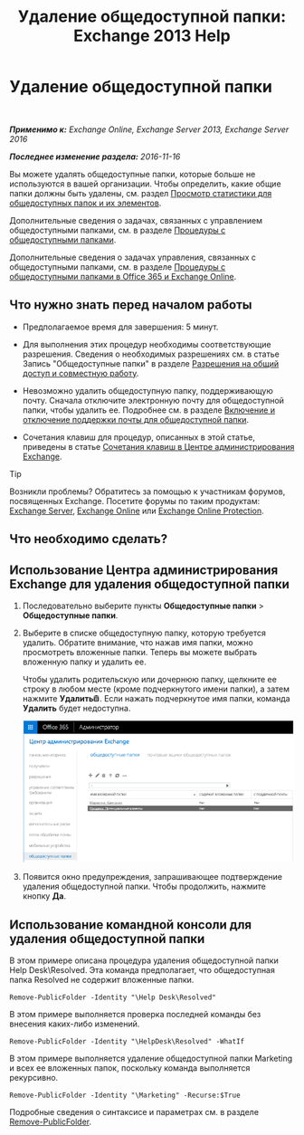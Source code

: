 ﻿---
title: 'Удаление общедоступной папки: Exchange 2013 Help'
TOCTitle: Удаление общедоступной папки
ms:assetid: 334b831d-e372-4d85-a407-5c8a5d0e78de
ms:mtpsurl: https://technet.microsoft.com/ru-ru/library/Aa997202(v=EXCHG.150)
ms:contentKeyID: 50487769
ms.date: 04/30/2018
mtps_version: v=EXCHG.150
ms.translationtype: HT
---

# Удаление общедоступной папки

 

_**Применимо к:** Exchange Online, Exchange Server 2013, Exchange Server 2016_

_**Последнее изменение раздела:** 2016-11-16_

Вы можете удалять общедоступные папки, которые больше не используются в вашей организации. Чтобы определить, какие общие папки должны быть удалены, см. раздел [Просмотр статистики для общедоступных папок и их элементов](view-statistics-for-public-folders-and-public-folder-items-exchange-2013-help.md).

Дополнительные сведения о задачах, связанных с управлением общедоступными папками, см. в разделе [Процедуры с общедоступными папками](public-folder-procedures-exchange-2013-help.md).

Дополнительные сведения о задачах управления, связанных с общедоступными папками, см. в разделе [Процедуры с общедоступными папками в Office 365 и Exchange Online](https://technet.microsoft.com/ru-ru/library/jj966272\(v=exchg.150\)).

## Что нужно знать перед началом работы

  - Предполагаемое время для завершения: 5 минут.

  - Для выполнения этих процедур необходимы соответствующие разрешения. Сведения о необходимых разрешениях см. в статье Запись "Общедоступные папки" в разделе [Разрешения на общий доступ и совместную работу](sharing-and-collaboration-permissions-exchange-2013-help.md).

  - Невозможно удалить общедоступную папку, поддерживающую почту. Сначала отключите электронную почту для общедоступной папки, чтобы удалить ее. Подробнее см. в разделе [Включение и отключение поддержки почты для общедоступной папки](mail-enable-or-mail-disable-a-public-folder-exchange-2013-help.md).

  - Сочетания клавиш для процедур, описанных в этой статье, приведены в статье [Сочетания клавиш в Центре администрирования Exchange](keyboard-shortcuts-in-the-exchange-admin-center-exchange-online-protection-help.md).

> [!TIP]  
> Возникли проблемы? Обратитесь за помощью к участникам форумов, посвященных Exchange. Посетите форумы по таким продуктам: <a href="https://go.microsoft.com/fwlink/p/?linkid=60612">Exchange Server</a>, <a href="https://go.microsoft.com/fwlink/p/?linkid=267542">Exchange Online</a> или <a href="https://go.microsoft.com/fwlink/p/?linkid=285351">Exchange Online Protection</a>.


## Что необходимо сделать?

## Использование Центра администрирования Exchange для удаления общедоступной папки

1.  Последовательно выберите пункты **Общедоступные папки** \> **Общедоступные папки**.

2.  Выберите в списке общедоступную папку, которую требуется удалить. Обратите внимание, что нажав имя папки, можно просмотреть вложенные папки. Теперь вы можете выбрать вложенную папку и удалить ее.
    
    Чтобы удалить родительскую или дочернюю папку, щелкните ее строку в любом месте (кроме подчеркнутого имени папки), а затем нажмите **Удалить**![Значок удаления](images/Dd979797.14f639f6-61e8-4418-bbfb-0db14de9d2f5(EXCHG.150).gif "Значок удаления"). Если нажать подчеркнутое имя папки, команда **Удалить** будет недоступна.
    
    ![Выбор общедоступной папки для удаления](images/Aa997202.8666290d-3f19-4c70-afe3-45569762718b(EXCHG.150).png "Выбор общедоступной папки для удаления")  

3.  Появится окно предупреждения, запрашивающее подтверждение удаления общедоступной папки. Чтобы продолжить, нажмите кнопку **Да**.

## Использование командной консоли для удаления общедоступной папки

В этом примере описана процедура удаления общедоступной папки Help Desk\\Resolved. Эта команда предполагает, что общедоступная папка Resolved не содержит вложенные папки.

    Remove-PublicFolder -Identity "\Help Desk\Resolved"

В этом примере выполняется проверка последней команды без внесения каких-либо изменений.

    Remove-PublicFolder -Identity "\HelpDesk\Resolved" -WhatIf

В этом примере выполняется удаление общедоступной папки Marketing и всех ее вложенных папок, поскольку команда выполняется рекурсивно.

    Remove-PublicFolder -Identity "\Marketing" -Recurse:$True

Подробные сведения о синтаксисе и параметрах см. в разделе [Remove-PublicFolder](https://technet.microsoft.com/ru-ru/library/bb124894\(v=exchg.150\)).

